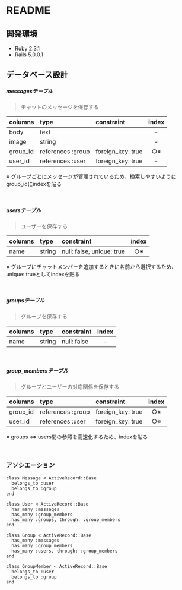# README

## 開発環境
* Ruby 2.3.1
* Rails 5.0.0.1

## データベース設計

##### messagesテーブル
>チャットのメッセージを保存する

columns |type             |constraint       |index
:-------|:----------------|:----------------|:----:
body    |text             |                 |-
image   |string           |                 |-
group_id|references :group|foreign_key: true|○※
user_id |references :user |foreign_key: true|-

※ グループごとにメッセージが管理されているため、検索しやすいようにgroup_idにindexを貼る

<br>

##### usersテーブル
>ユーザーを保存する

columns           |type  |constraint                   |index
:-----------------|:-----|:----------------------------|:----:
name              |string|null: false, unique: true    |○※

※ グループにチャットメンバーを追加するときに名前から選択するため、unique: trueとしてindexを貼る

<br>

##### groupsテーブル
>グループを保存する

columns|type  |constraint   |index
:------|:-----|:------------|:----:
name   |string|null: false  |-

<br>

##### group_membersテーブル
>グループとユーザーの対応関係を保存する

columns |type             |constraint       |index
:-------|:----------------|:----------------|:----:
group_id|references :group|foreign_key: true|○※
user_id |references :user |foreign_key: true|○※

※ groups <=> users間の参照を高速化するため、indexを貼る

<br>

### アソシエーション
    class Message < ActiveRecord::Base
      belongs_to :user
      belongs_to :group
    end

    class User < ActiveRecord::Base
      has_many :messages
      has_many :group_members
      has_many :groups, through: :group_members
    end

    class Group < ActiveRecord::Base
      has_many :messages
      has_many :group_members
      has_many :users, through: :group_members
    end

    class GroupMember < ActiveRecord::Base
      belongs_to :user
      belongs_to :group
    end
